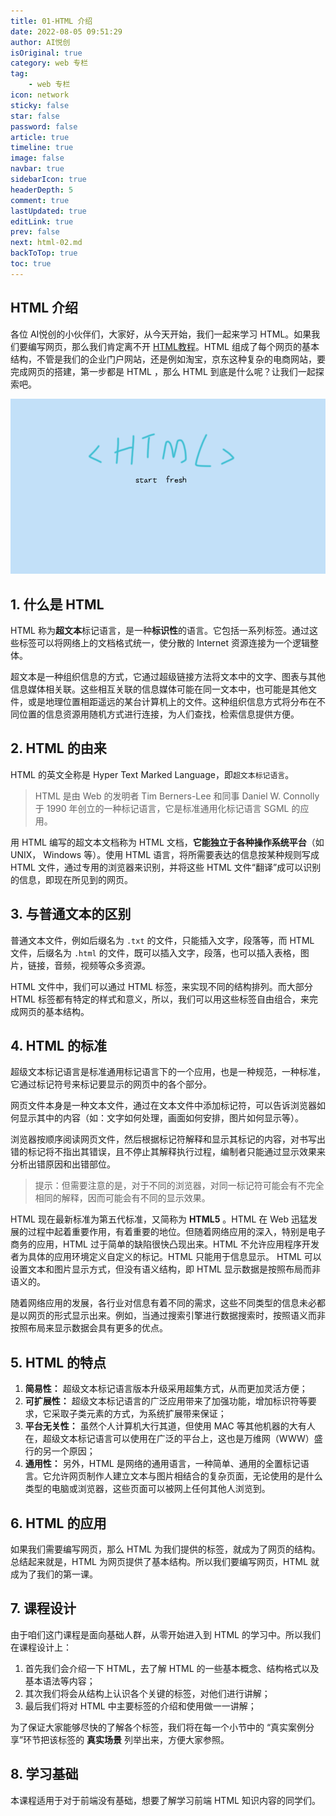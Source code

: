 ```yaml
---
title: 01-HTML 介绍
date: 2022-08-05 09:51:29
author: AI悦创
isOriginal: true
category: web 专栏
tag:
    - web 专栏
icon: network
sticky: false
star: false
password: false
article: true
timeline: true
image: false
navbar: true
sidebarIcon: true
headerDepth: 5
comment: true
lastUpdated: true
editLink: true
prev: false
next: html-02.md
backToTop: true
toc: true
---
```


## HTML 介绍

各位 AI悦创的小伙伴们，大家好，从今天开始，我们一起来学习 HTML。如果我们要编写网页，那么我们肯定离不开 [HTML教程](./html-01.md)。HTML 组成了每个网页的基本结构，不管是我们的企业门户网站，还是例如淘宝，京东这种复杂的电商网站，要完成网页的搭建，第一步都是 HTML ，那么 HTML 到底是什么呢？让我们一起探索吧。

![HTML](./html-01.assets/5f8fc9d909a139e909250515.jpg)

## 1. 什么是 HTML

HTML 称为**超文本**标记语言，是一种**标识性**的语言。它包括一系列标签。通过这些标签可以将网络上的文档格式统一，使分散的 Internet 资源连接为一个逻辑整体。

超文本是一种组织信息的方式，它通过超级链接方法将文本中的文字、图表与其他信息媒体相关联。这些相互关联的信息媒体可能在同一文本中，也可能是其他文件，或是地理位置相距遥远的某台计算机上的文件。这种组织信息方式将分布在不同位置的信息资源用随机方式进行连接，为人们查找，检索信息提供方便。



## 2. HTML 的由来

HTML 的英文全称是 Hyper Text Marked Language，即`超文本标记语言`。

> HTML 是由 Web 的发明者 Tim Berners-Lee 和同事 Daniel W. Connolly 于 1990 年创立的一种标记语言，它是标准通用化标记语言 SGML 的应用。

用 HTML 编写的超文本文档称为 HTML 文档，**它能独立于各种操作系统平台**（如 UNIX， Windows 等）。使用 HTML 语言，将所需要表达的信息按某种规则写成 HTML 文件，通过专用的浏览器来识别，并将这些 HTML 文件“翻译”成可以识别的信息，即现在所见到的网页。



## 3. 与普通文本的区别

普通文本文件，例如后缀名为 `.txt` 的文件，只能插入文字，段落等，而 HTML 文件，后缀名为 `.html` 的文件，既可以插入文字，段落，也可以插入表格，图片，链接，音频，视频等众多资源。

HTML 文件中，我们可以通过 HTML 标签，来实现不同的结构排列。而大部分 HTML 标签都有特定的样式和意义，所以，我们可以用这些标签自由组合，来完成网页的基本结构。



## 4. HTML 的标准

超级文本标记语言是标准通用标记语言下的一个应用，也是一种规范，一种标准，它通过标记符号来标记要显示的网页中的各个部分。

网页文件本身是一种文本文件，通过在文本文件中添加标记符，可以告诉浏览器如何显示其中的内容（如：文字如何处理，画面如何安排，图片如何显示等）。

浏览器按顺序阅读网页文件，然后根据标记符解释和显示其标记的内容，对书写出错的标记将不指出其错误，且不停止其解释执行过程，编制者只能通过显示效果来分析出错原因和出错部位。

> 提示：但需要注意的是，对于不同的浏览器，对同一标记符可能会有不完全相同的解释，因而可能会有不同的显示效果。

HTML 现在最新标准为第五代标准，又简称为 **HTML5** 。HTML 在 Web 迅猛发展的过程中起着重要作用，有着重要的地位。但随着网络应用的深入，特别是电子商务的应用，HTML 过于简单的缺陷很快凸现出来。HTML 不允许应用程序开发者为具体的应用环境定义自定义的标记。HTML 只能用于信息显示。 HTML 可以设置文本和图片显示方式，但没有语义结构，即 HTML 显示数据是按照布局而非语义的。

随着网络应用的发展，各行业对信息有着不同的需求，这些不同类型的信息未必都是以网页的形式显示出来。例如，当通过搜索引擎进行数据搜索时，按照语义而非按照布局来显示数据会具有更多的优点。



## 5. HTML 的特点

1. **简易性：** 超级文本标记语言版本升级采用超集方式，从而更加灵活方便；
2. **可扩展性：** 超级文本标记语言的广泛应用带来了加强功能，增加标识符等要求，它采取子类元素的方式，为系统扩展带来保证；
3. **平台无关性：** 虽然个人计算机大行其道，但使用 MAC 等其他机器的大有人在，超级文本标记语言可以使用在广泛的平台上，这也是万维网（WWW）盛行的另一个原因；
4. **通用性：** 另外，HTML 是网络的通用语言，一种简单、通用的全置标记语言。它允许网页制作人建立文本与图片相结合的复杂页面，无论使用的是什么类型的电脑或浏览器，这些页面可以被网上任何其他人浏览到。



## 6. HTML 的应用

如果我们需要编写网页，那么 HTML 为我们提供的标签，就成为了网页的结构。总结起来就是，HTML 为网页提供了基本结构。所以我们要编写网页，HTML 就成为了我们的第一课。



## 7. 课程设计

由于咱们这门课程是面向基础人群，从零开始进入到 HTML 的学习中。所以我们在课程设计上：

1. 首先我们会介绍一下 HTML，去了解 HTML 的一些基本概念、结构格式以及基本语法等内容；
2. 其次我们将会从结构上认识各个关键的标签，对他们进行讲解；
3. 最后我们将对 HTML 中主要标签的介绍和使用做一一讲解；

为了保证大家能够尽快的了解各个标签，我们将在每一个小节中的 “真实案例分享”环节把该标签的 **真实场景** 列举出来，方便大家参照。



## 8. 学习基础

本课程适用于对于前端没有基础，想要了解学习前端 HTML 知识内容的同学们。




